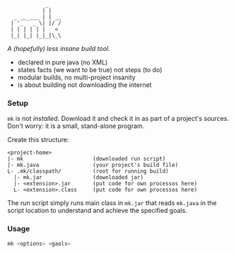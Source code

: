 
                _    
               | |   
      _ __ ___ | | __
     | '_ ` _ \| |/ /
     | | | | | |   < 
     |_| |_| |_|_|\_\
                 

_A (hopefully) less insane build tool._

* declared in pure java (no XML)
* states facts (we want to be true) not steps (to do)
* modular builds, no multi-project insanity
* is about building not downloading the internet

### Setup
`mk` is not _installed_. 
Download it and check it in as part of a project's sources.
Don't worry: it is a small, stand-alone program.

Create this structure: 

    <project-home>
    |- mk                      (downloaded run script)
    |- mk.java                 (your project's build file)
    L- .mk/classpath/          (root for running build)
      |- mk.jar                (downloaded jar)
      |- <extension>.jar       (put code for own processos here) 
      L- <extension>.class     (put code for own processos here)
        
The run script simply runs main class in `mk.jar` that reads `mk.java` in the script location to understand and achieve the specified goals.

### Usage
```bash
mk <options> <gaols>
```

